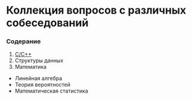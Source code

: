 # Коллекция вопросов с различных собеседований

### Содерание

1. [C/C++](ru/c-and-cplusplus.md)
2. Структуры данных
3. Математика
  * Линейная алгебра
  * Теория вероятностей
  * Математическая статистика
  
